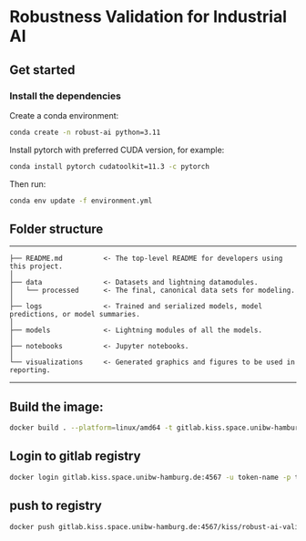 # Robustness Validation for Industrial AI

## Get started
### Install the dependencies
Create a conda environment:
```sh
conda create -n robust-ai python=3.11
```
Install pytorch with preferred CUDA version, for example:
```sh
conda install pytorch cudatoolkit=11.3 -c pytorch
```
Then run: 
```sh
conda env update -f environment.yml
```

<!-- From the root of this repo, run:
```sh
poetry install
```

### Generate the data
The data is generated by running '1-generate-data.ipynb' in the notebooks folder. The notebook will also provide visualizations to analyze the datasets.


### Run the model training
From the root of this repo, do:
```sh
unset LD_LIBRARY_PATH
poetry run python run_training.py
```

### Run the model fine-tuning
From the root of this repo, do:
```sh
unset LD_LIBRARY_PATH
poetry run python run_finetuning.py  --LOG_DIR logs/<your-path>
``` -->

## Folder structure
---------
    ├── README.md          <- The top-level README for developers using this project.
    │
    ├── data               <- Datasets and lightning datamodules.
    │   └── processed      <- The final, canonical data sets for modeling.
    │
    ├── logs               <- Trained and serialized models, model predictions, or model summaries.
    │   
    ├── models             <- Lightning modules of all the models.
    │
    ├── notebooks          <- Jupyter notebooks.
    │
    └── visualizations     <- Generated graphics and figures to be used in reporting.
---------

## Build the image:
```sh
docker build . --platform=linux/amd64 -t gitlab.kiss.space.unibw-hamburg.de:4567/kiss/robust-ai-validation:v09
```

## Login to gitlab registry
```sh
docker login gitlab.kiss.space.unibw-hamburg.de:4567 -u token-name -p token --tls-verify=false
```

## push to registry
```sh
docker push gitlab.kiss.space.unibw-hamburg.de:4567/kiss/robust-ai-validation:v09 --tls-varify=false
```

